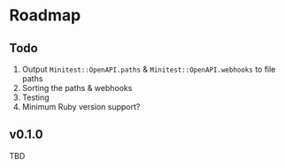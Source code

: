 # Roadmap

## Todo
1. Output `Minitest::OpenAPI.paths` & `Minitest::OpenAPI.webhooks` to file paths
2. Sorting the paths & webhooks
3. Testing
4. Minimum Ruby version support?

## v0.1.0
TBD